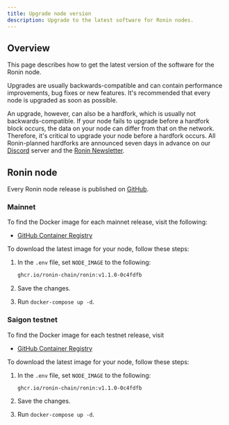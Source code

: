 ```yaml
---
title: Upgrade node version
description: Upgrade to the latest software for Ronin nodes.
---
```


## Overview

This page describes how to get the latest version of the software for the Ronin node.

Upgrades are usually backwards-compatible and can contain performance
improvements, bug fixes or new features. It's recommended that every node is
upgraded as soon as possible.

An upgrade, however, can also be a hardfork, which is usually not
backwards-compatible. If your node fails to upgrade before a hardfork block
occurs, the data on your node can differ from that on the network. Therefore,
it's critical to upgrade your node before a hardfork occurs. All Ronin-planned
hardforks are announced seven days in advance on our
[Discord](https://discord.gg/roninnetwork) server and the
[Ronin Newsletter](https://blog.roninchain.com).

## Ronin node

Every Ronin node release is published on
[GitHub](https://github.com/ronin-chain/ronin/releases).

### Mainnet

To find the Docker image for each mainnet release, visit the following:

* [GitHub Container Registry](https://github.com/ronin-chain/ronin/pkgs/container/ronin)

To download the latest image for your node, follow these steps:

1. In the `.env` file, set `NODE_IMAGE` to the following:

    ```bash
    ghcr.io/ronin-chain/ronin:v1.1.0-0c4fdfb
    ```

2. Save the changes.
3. Run `docker-compose up -d`.

### Saigon testnet

To find the Docker image for each testnet release, visit
* [GitHub Container Registry](https://github.com/ronin-chain/ronin/pkgs/container/ronin)

To download the latest image for your node, follow these steps:

1. In the `.env` file, set `NODE_IMAGE` to the following:

    ```bash
    ghcr.io/ronin-chain/ronin:v1.1.0-0c4fdfb
    ```

2. Save the changes.
3. Run `docker-compose up -d`.
